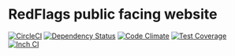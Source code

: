 # RedFlags public facing website

[![CircleCI](https://circleci.com/gh/slovensko-digital/redflags.slovensko.digital.svg?style=shield)](https://circleci.com/gh/slovensko-digital/redflags.slovensko.digital)
[![Dependency Status](https://gemnasium.com/slovensko-digital/redflags.slovensko.digital.png)](https://gemnasium.com/slovensko-digital/redflags.slovensko.digital)
[![Code Climate](https://codeclimate.com/github/slovensko-digital/redflags.slovensko.digital.png)](https://codeclimate.com/github/slovensko-digital/redflags.slovensko.digital)
[![Test Coverage](https://codeclimate.com/github/slovensko-digital/redflags.slovensko.digital/badges/coverage.svg)](https://codeclimate.com/github/slovensko-digital/redflags.slovensko.digital/coverage)
[![Inch CI](https://inch-ci.org/github/slovensko-digital/redflags.slovensko.digital.svg)](https://inch-ci.org/github/slovensko-digital/redflags.slovensko.digital)

